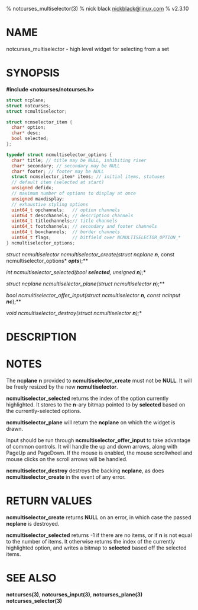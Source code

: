 % notcurses_multiselector(3)
% nick black <nickblack@linux.com>
% v2.3.10

# NAME

notcurses_multiselector - high level widget for selecting from a set

# SYNOPSIS

**#include <notcurses/notcurses.h>**

```c
struct ncplane;
struct notcurses;
struct ncmultiselector;

struct ncmselector_item {
  char* option;
  char* desc;
  bool selected;
};

typedef struct ncmultiselector_options {
  char* title; // title may be NULL, inhibiting riser
  char* secondary; // secondary may be NULL
  char* footer; // footer may be NULL
  struct ncmselector_item* items; // initial items, statuses
  // default item (selected at start)
  unsigned defidx;
  // maximum number of options to display at once
  unsigned maxdisplay;
  // exhaustive styling options
  uint64_t opchannels;   // option channels
  uint64_t descchannels; // description channels
  uint64_t titlechannels;// title channels
  uint64_t footchannels; // secondary and footer channels
  uint64_t boxchannels;  // border channels
  uint64_t flags;        // bitfield over NCMULTISELECTOR_OPTION_*
} ncmultiselector_options;
```

**struct ncmultiselector* ncmultiselector_create(struct ncplane* ***n***, const ncmultiselector_options* ***opts***);**

**int ncmultiselector_selected(bool* ***selected***, unsigned ***n***);**

**struct ncplane* ncmultiselector_plane(struct ncmultiselector* ***n***);**

**bool ncmultiselector_offer_input(struct ncmultiselector* ***n***, const ncinput* ***nc***);**

**void ncmultiselector_destroy(struct ncmultiselector* ***n***);**

# DESCRIPTION

# NOTES

The **ncplane** **n** provided to **ncmultiselector_create** must not be
**NULL**. It will be freely resized by the new **ncmultiselector**.

**ncmultiselector_selected** returns the index of the option currently
highlighted. It stores to the **n**-ary bitmap pointed to by **selected**
based on the currently-selected options.

**ncmultiselector_plane** will return the **ncplane** on which the widget is
drawn.

Input should be run through **ncmultiselector_offer_input** to take advantage
of common controls. It will handle the up and down arrows, along with PageUp
and PageDown. If the mouse is enabled, the mouse scrollwheel and mouse clicks
on the scroll arrows will be handled.

**ncmultiselector_destroy** destroys the backing **ncplane**, as does
**ncmultiselector_create** in the event of any error.

# RETURN VALUES

**ncmultiselector_create** returns **NULL** on an error, in which case the
passed **ncplane** is destroyed.

**ncmultiselector_selected** returns -1 if there are no items, or if **n** is
not equal to the number of items. It otherwise returns the index of the
currently highlighted option, and writes a bitmap to **selected** based off
the selected items.

# SEE ALSO

**notcurses(3)**,
**notcurses_input(3)**,
**notcurses_plane(3)**
**notcurses_selector(3)**
